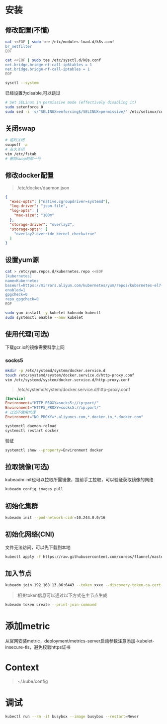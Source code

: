 # 安装

## 修改配置(不懂)

```sh
cat <<EOF | sudo tee /etc/modules-load.d/k8s.conf
br_netfilter
EOF

cat <<EOF | sudo tee /etc/sysctl.d/k8s.conf
net.bridge.bridge-nf-call-ip6tables = 1
net.bridge.bridge-nf-call-iptables = 1
EOF

sysctl --system
```

已经设置为disable,可以跳过

```bash
# Set SELinux in permissive mode (effectively disabling it)
sudo setenforce 0
sudo sed -i 's/^SELINUX=enforcing$/SELINUX=permissive/' /etc/selinux/config
```

## 关闭swap

```sh
# 临时关闭
swapoff -a
# 永久关闭
vim /etc/fstab
# 删除swap的那一行
```

## 修改docker配置

> /etc/docker/daemon.json

```json
{
  "exec-opts": ["native.cgroupdriver=systemd"],
  "log-driver": "json-file",
  "log-opts": {
    "max-size": "100m"
  },
  "storage-driver": "overlay2",
  "storage-opts": [
    "overlay2.override_kernel_check=true"
  ]
}
```

## 设置yum源

```bash
cat > /etc/yum.repos.d/kubernetes.repo <<EOF
[kubernetes]
name=Kubernetes
baseurl=https://mirrors.aliyun.com/kubernetes/yum/repos/kubernetes-el7-x86_64
enabled=1
gpgcheck=0
repo_gpgcheck=0
EOF
```

```bash
sudo yum install -y kubelet kubeadm kubectl
sudo systemctl enable --now kubelet
```

## 使用代理(可选)

下载gcr.io的镜像需要科学上网

### socks5

```sh
mkdir -p /etc/systemd/system/docker.service.d
touch /etc/systemd/system/docker.service.d/http-proxy.conf
vim /etc/systemd/system/docker.service.d/http-proxy.conf
```

> /etc/systemd/system/docker.service.d/http-proxy.conf

```conf
[Service]
Environment="HTTP_PROXY=socks5://ip:port/"
Environment="HTTPS_PROXY=socks5://ip:port/"
# 过滤不使用代理
Environment="NO_PROXY=*.aliyuncs.com,*.docker.io,*.docker.com"
```

```sh
systemctl daemon-reload
systemctl restart docker
```

验证

```sh
systemctl show --property=Environment docker
```

## 拉取镜像(可选)

kubeadm init也可以拉取所需镜像，提前手工拉取，可以验证获取镜像的网络

```bash
kubeadm config images pull
```

## 初始化集群

```bash
kubeadm init --pod-network-cidr=10.244.0.0/16
```

## 初始化网络(CNI)

文件无法访问，可以先下载到本地

```bash
kubectl apply -f https://raw.githubusercontent.com/coreos/flannel/master/Documentation/kube-flannel.yml
```

## 加入节点

```bash
kubeadm join 192.168.13.86:6443 --token xxxx --discovery-token-ca-cert-hash sha256:xxxx
```

> 相关token信息可以通过以下方式在主节点生成

```bash
kubeadm token create --print-join-command
```

# 添加metric

从官网安装metric，deployment/metrics-server启动参数注意添加-kubelet-insecure-tls，避免校验https证书

# Context

> ~/.kube/config

# 调试

```bash
kubectl run --rm -it busybox --image busybox --restart=Never
```